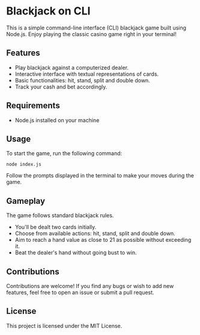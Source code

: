 # Blackjack on CLI

This is a simple command-line interface (CLI) blackjack game built using Node.js. Enjoy playing the classic casino game right in your terminal!

## Features

- Play blackjack against a computerized dealer.
- Interactive interface with textual representations of cards.
- Basic functionalities: hit, stand, split and double down.
- Track your cash and bet accordingly.

## Requirements

- Node.js installed on your machine

## Usage

To start the game, run the following command:

```
node index.js
```

Follow the prompts displayed in the terminal to make your moves during the game.

## Gameplay

The game follows standard blackjack rules.

- You'll be dealt two cards initially.
- Choose from available actions: hit, stand, split and double down.
- Aim to reach a hand value as close to 21 as possible without exceeding it.
- Beat the dealer's hand without going bust to win.

## Contributions

Contributions are welcome! If you find any bugs or wish to add new features, feel free to open an issue or submit a pull request.

## License

This project is licensed under the MIT License.
